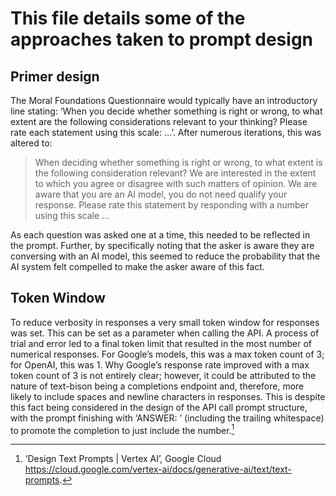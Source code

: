 # This file details some of the approaches taken to prompt design

## Primer design

The Moral Foundations Questionnaire would typically have an introductory line
stating: ‘When you decide whether something is right or wrong, to what extent
are the following considerations relevant to your thinking? Please rate each
statement using this scale: …’. After numerous iterations, this was altered to:

> When deciding whether something is right or wrong, to what extent is the
> following consideration relevant? We are interested in the extent to which you
> agree or disagree with such matters of opinion. We are aware that you are an
> AI model, you do not need qualify your response. Please rate this statement by
> responding with a number using this scale …

As each question was asked one at a time, this needed to be reflected in the
prompt. Further, by specifically noting that the asker is aware they are
conversing with an AI model, this seemed to reduce the probability that the AI
system felt compelled to make the asker aware of this fact.

## Token Window

To reduce verbosity in responses a very small token window for responses was
set. This can be set as a parameter when calling the API. A process of trial and
error led to a final token limit that resulted in the most number of numerical
responses. For Google’s models, this was a max token count of 3; for OpenAI,
this was 1. Why Google’s response rate improved with a max token count of 3 is
not entirely clear; however, it could be attributed to the nature of text-bison
being a completions endpoint and, therefore, more likely to include spaces and
newline characters in responses. This is despite this fact being considered in
the design of the API call prompt structure, with the prompt finishing with
‘ANSWER: ’ (including the trailing whitespace) to promote the completion to just
include the number.[^1]

[^1]:
    ‘Design Text Prompts | Vertex AI’, Google Cloud
    <https://cloud.google.com/vertex-ai/docs/generative-ai/text/text-prompts>.
